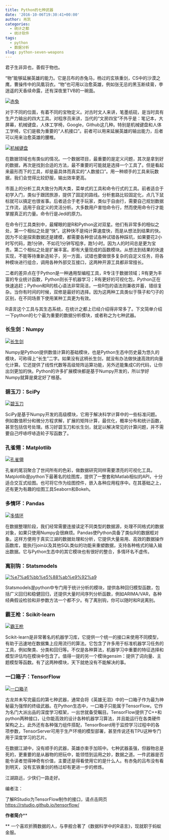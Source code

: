 ```yaml
---
title: Python的七种武器
date: '2016-10-06T19:30:41+00:00'
author: 肖凯
categories:
  - 统计之都
  - 统计软件
tags:
  - python
  - 数据分析
slug: python-seven-weapons
---
```


君子生非异也，善假于物也。

“物”能够延展英雄的能力。它是吕布的赤兔马，杨过的玄铁重剑，CS中的沙漠之鹰，曹操传中的凤凰羽衣。“物”也可用以治愈英雄，例如张无忌的黑玉断续膏，李逍遥的天香续命露，还有深夜里TVB的一碗面。

[![赤兔](https://cos.name/wp-content/uploads/2016/10/65-150x150.jpg)](https://cos.name/wp-content/uploads/2016/10/65.jpg)

对于不同的位面，有着不同的宝物定义。对古时文人来讲，笔墨纸砚，是当时具有生产力输出的四大工具。对程序员来讲，当代的“文房四宝”不外乎是：笔记本，大屏幕，机械键盘，人体工学椅，Google，Github这几种。特别是机械键盘和人体工学椅，它们是极为重要的“人机接口”。前者可以用来延展英雄的输出能力，后者可以用来治愈英雄的腰椎。

[![机械键盘](https://cos.name/wp-content/uploads/2016/10/机械键盘-150x150.jpg)](https://cos.name/wp-content/uploads/2016/10/机械键盘.jpg)

在数据领域也有类似的情况。一个数据项目，最重要的是定义问题，其次是拿到好的数据，再次是找到合适的方法，最不重要的可能就是选择一个工具了。但是看起来最形而下的工具，却是最具体而真实的“人数接口”。用一种顺手的工具来玩数据，我们会觉得比较舒服，输出效率更高。

市面上的分析工具大致分为两大类，菜单式的工具和命令行式的工具。前者适合于初学入门，类似于跟团旅游，提供了固定的路线。分析套路比较固定化，点几下鼠标就可以搞定也很省事。后者适合于老手玩家，类似于自由行，需要自己规划数据工作流，适用于自定义的灵活分析。大多数用户害怕命令行，然而使用命令行才能掌握真正的力量。命令行是Jedi的原力。

在命令行工具类别中，最耀眼的是R和Python这对双星。他们有非常多的相似之处，第一个相似之处是“快”。这种快不是纯计算速度快，而是从想法到结果的快。因为不论是探索数据还是建模，都需要各种尝试各种试错各种踩坑，如果要花2小时写代码，跑1分钟，不如花1分钟写程序，跑1小时。因为人的时间总是更为宝贵。第二个相似之处是扩展丰富。即有大量现成的函数模块。从想法到结果的快速实现，不能等待重新造轮子，另一方面，试错也要做很多复杂的自定义任务，将各种模块进行组合，调用各种外部交互接口，这两种开源工具都非常擅长。

二者的差异点在于Python是一种通用型编程工具，R专注于数据领域；R有更为丰富的专业统计函数，Python则长于机器学习；R有更好的可视化包，Python正在快速追赶；Python和R的核心语法非常简洁，一些R包的语法则兼收并蓄，错综复杂。当你有时间的时候，双修是最好的选择。因为这两种工具类似于筷子和勺子的区别，在不同场景下使用某种工具更为有效。

R语言这个工具与其生态系统，在统计之都上已经介绍得非常多了。下文简单介绍一下python的七个最为重要的数据分析模块，或者称之为七种武器。<!--more-->

### **长生剑：Numpy**

[![长生剑](https://cos.name/wp-content/uploads/2016/09/长生剑-150x150.jpg)](https://cos.name/wp-content/uploads/2016/09/长生剑.jpg)

Numpy是Python提供数值计算的基础模块，也是Python生态中历史最为悠久的模块，可称得上“长生”二字。如果没有这柄长生剑，就没有办法做快速高效的向量化计算。它还提供了线性代数等高级矩阵运算功能，另外还能集成C的代码，让你出剑更加的快。Python的许多扩展模块都是基于Numpy开发的，所以学好Numpy就算是奠定好了根基。

### **碧玉刀：SciPy**

[![碧玉刀](https://cos.name/wp-content/uploads/2016/09/碧玉刀-150x150.jpg)](https://cos.name/wp-content/uploads/2016/09/碧玉刀.jpg)

SciPy是基于Numpy开发的高级模块，它用于解决科学计算中的一些标准问题。例如数值积分和微分方程求解，扩展的矩阵计算，最优化，概率分布和统计函数，甚至包括信号处理。练习好碧玉刀和长生剑，就足以解决常见的计算问题，并不需要自己哼哧哼哧造轮子写函数了。

### **孔雀翎：Matplotlib**

[![孔雀翎](https://cos.name/wp-content/uploads/2016/09/孔雀翎-150x150.jpg)](https://cos.name/wp-content/uploads/2016/09/孔雀翎.jpg)

孔雀的尾羽聚合了世间所有的色彩，做数据研究同样需要漂亮的可视化工具。Matplotlib是python下最著名的绘图库，提供了一整套和Matlab相似的API，十分适合交互式绘图。也可将它作为绘图控件，嵌入各种应用程序中。在其基础之上，还有更为有趣的绘图工具Seaborn和Bokeh。

### **多情环：Pandas**

[![多情环](https://cos.name/wp-content/uploads/2016/09/多情环-150x150.jpg)](https://cos.name/wp-content/uploads/2016/09/多情环.jpg)

在数据整理阶段，我们经常需要连接读定不同类型的数据源，处理不同格式的数据对象，如果只使用Numpy会很麻烦。Pandas使Python具备了类似R的数据框对象。这样方便用于真实江湖的数据处理和分析，它提供大量易用、高效的数据操作函数库，能执行join以及其他SQL类似的功能来重塑数据，支持各种格式的输入输出数据。它与Python生态中的其它模块也有很好的整合，多情环名不虚传。

### **离别钩：Statsmodels**

[![%e7%a6%bb%e5%88%ab%e9%92%a9](https://cos.name/wp-content/uploads/2016/09/离别钩-150x150.jpg)](https://cos.name/wp-content/uploads/2016/09/离别钩.jpg)

Statsmodels是python中专门用于统计分析的模块，提供各种回归模型函数，包括广义回归和稳健回归，还提供大量时间序列分析函数，例如ARIMA/VAR，各种经典假设检验和非参数方法一个都不少。有了离别钩，你可以随时和R说离别。

### **霸王枪：Scikit-learn**

[![霸王枪](https://cos.name/wp-content/uploads/2016/09/霸王枪-150x150.jpg)](https://cos.name/wp-content/uploads/2016/09/霸王枪.jpg)

Scikit-learn是非常著名的机器学习库，它提供一个统一的接口来使用不同模型，有助于迅速地在数据集上应用流行的算法。它包含了许多用于标准机器学习任务的工具，例如聚类、分类和回归等。不仅是各种算法，机器学习中重要的特征选择和模型评估均在模块中包含了。值得一提的另一个模块gensim：提供了词向量、主题模型等函数。有了这两种模块，天下就绝没有不能解决的事。

### **一口箱子：TensorFlow**

[![一口箱子](https://cos.name/wp-content/uploads/2016/09/箱子-150x150.jpg)](https://cos.name/wp-content/uploads/2016/09/箱子.jpg)

古龙并未写完最后的第七种武器，通常会将《英雄无泪》中的一口箱子作为最为神秘最为强悍的终级武器。在Python生态中，一口箱子只能属于TensorFlow。它作为名门大派出品的深度学习框架，一出世就备受瞩目。TensorFlow提供了C++和python两种接口，让你能高效的设计各种机器学习算法，并且能运行在各类硬件架构之上。此外还有各种强力组件搭配，TensorBoard用于监控学习过程中的各项参数，TensorServer可用于生产环境的模型部署，甚至传说还有TPU这种专门用于深度学习的芯片。

在数据江湖中，没有顺手的武器，英雄亦束手加班中。七种武器虽强，但器物总是死的，更重要的是从器物的把玩中，能领悟到运用之妙，数据之道。一件武器是否能令读者觉得神奇有价值，主要还是得看使用它的是什么人。有赤兔的吕布没有看到明天，没有玄铁重剑的杨过却有更进一步的修炼。

江湖路远，少侠们一路走好。

编者注：
  
了解RStudio为TensorFlow制作的接口，请点击网页<https://rstudio.github.io/tensorflow/>

**作者简介****
  
** 一个喜欢折腾数据的人，与李舰合著了《数据科学中的R语言》，现就职于蚂蚁金服。

